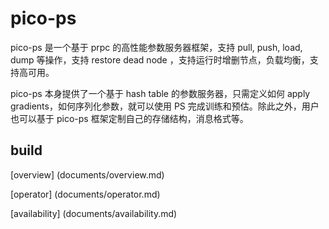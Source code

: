 # pico-ps

pico-ps 是一个基于 prpc 的高性能参数服务器框架，支持 pull, push, load, dump 等操作，支持 restore dead node ，支持运行时增删节点，负载均衡，支持高可用。

pico-ps 本身提供了一个基于 hash table 的参数服务器，只需定义如何 apply gradients，如何序列化参数，就可以使用 PS 完成训练和预估。除此之外，用户也可以基于 pico-ps 框架定制自己的存储结构，消息格式等。

## build

[overview] (documents/overview.md)

[operator] (documents/operator.md)

[availability] (documents/availability.md)
